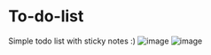 # To-do-list

Simple todo list with sticky notes :)
![image](https://user-images.githubusercontent.com/98640943/181606274-f77a40ba-0cef-4044-9ef6-29baef4a91af.png)
![image](https://user-images.githubusercontent.com/98640943/181606372-3690e81e-63bb-4023-bb81-c3b5af7bee26.png)
